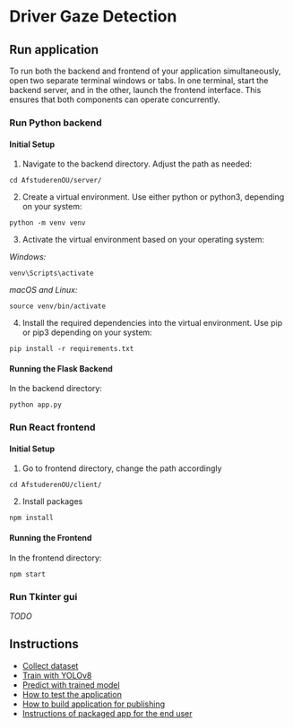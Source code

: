 # Driver Gaze Detection

## Run application

To run both the backend and frontend of your application simultaneously, open two separate terminal windows or tabs. In one terminal, start the backend server, and in the other, launch the frontend interface. This ensures that both components can operate concurrently.

### Run Python backend

#### Initial Setup

1. Navigate to the backend directory. Adjust the path as needed:

```
cd AfstuderenOU/server/
```

2. Create a virtual environment. Use either python or python3, depending on your system:

```
python -m venv venv
```

3. Activate the virtual environment based on your operating system:

_Windows:_

```
venv\Scripts\activate
```

_macOS and Linux:_

```
source venv/bin/activate
```

4. Install the required dependencies into the virtual environment. Use pip or pip3 depending on your system:

```
pip install -r requirements.txt
```

#### Running the Flask Backend

In the backend directory:

```
python app.py
```

### Run React frontend

#### Initial Setup

1. Go to frontend directory, change the path accordingly

```
cd AfstuderenOU/client/
```

2. Install packages

```
npm install
```

#### Running the Frontend

In the frontend directory:

```
npm start
```

### Run Tkinter gui

*TODO*

## Instructions

- [Collect dataset](./documentation/COLLECTDATASET.md)
- [Train with YOLOv8](./documentation/TRAIN.md)
- [Predict with trained model](./documentation/PREDICT.md)
- [How to test the application](./documentation/TESTING.md)
- [How to build application for publishing](./documentation/APPLICATION_BUILD.md)
- [Instructions of packaged app for the end user](./documentation/USER_INSTRUCTIONS.md)
